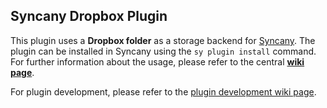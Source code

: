 Syncany Dropbox Plugin
----------------------
This plugin uses a **Dropbox folder** as a storage backend for [Syncany](http://www.syncany.org). The plugin can be installed in Syncany using the `sy plugin install` command. For further information about the usage, please refer to the central **[wiki page](https://github.com/binwiederhier/syncany/wiki)**.

For plugin development, please refer to the [plugin development wiki page](https://github.com/binwiederhier/syncany/wiki/Plugin-development).
	
